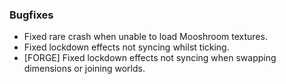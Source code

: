 ### Bugfixes
- Fixed rare crash when unable to load Mooshroom textures.
- Fixed lockdown effects not syncing whilst ticking.
- [FORGE] Fixed lockdown effects not syncing when swapping dimensions or joining worlds.